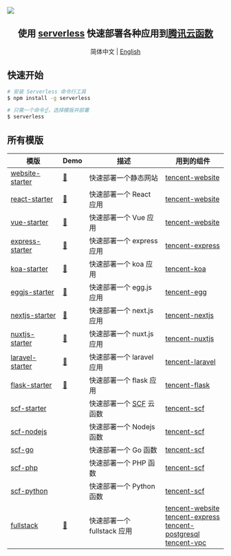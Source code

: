 ![](https://i.v2ex.co/31A64dZd.png)

<h2 align="center">
  <b>使用 <a href="https://github.com/serverless/serverless">serverless</a> 快速部署各种应用到<a href="https://cloud.tencent.com/product/sls">腾讯云函数</a></b>
</h2>

<p align="center">
  <span>简体中文</span> |
  <a href="./README_EN.md">English</a>
</p>

## 快速开始

```bash
# 安装 Serverless 命令行工具
$ npm install -g serverless

# 只需一个命令☝️，选择模版并部署
$ serverless
```

## 所有模版

| 模版 | Demo | 描述 | 用到的组件
| --- | --- | --- | --- |
| [website-starter](./website-starter) | [🔗]() | 快速部署一个静态网站 | [tencent-website](https://github.com/serverless-components/tencent-website) |
| [react-starter](./react-starter) | [🔗]() | 快速部署一个 React 应用  | [tencent-website](https://github.com/serverless-components/tencent-website) |
| [vue-starter](./vue-starter) | [🔗]() | 快速部署一个 Vue 应用 | [tencent-website](https://github.com/serverless-components/tencent-website) |
| [express-starter](./express-starter) | [🔗]() | 快速部署一个 express 应用 | [tencent-express](https://github.com/serverless-components/tencent-express) |
| [koa-starter](./koa-starter) | [🔗]() | 快速部署一个 koa 应用 |  [tencent-koa](https://github.com/serverless-components/tencent-koa) |
| [eggjs-starter](./egg-starter) | [🔗]() | 快速部署一个 egg.js 应用 | [tencent-egg](https://github.com/serverless-components/tencent-egg) |
| [nextjs-starter](./nextjs-starter) | [🔗]() | 快速部署一个 next.js 应用 | [tencent-nextjs](https://github.com/serverless-components/tencent-nextjs) |
| [nuxtjs-starter](./nuxtjs-starter) | [🔗]() | 快速部署一个 nuxt.js 应用 | [tencent-nuxtjs](https://github.com/serverless-components/tencent-nuxtjs) |
| [laravel-starter](./laravel-starter) | [🔗]() | 快速部署一个 laravel 应用 | [tencent-laravel](https://github.com/serverless-components/tencent-laravel) |
| [flask-starter](./flask-starter) | [🔗]() | 快速部署一个 flask 应用 | [tencent-flask](https://github.com/serverless-components/tencent-flask) |
| [scf-starter](./scf-starter) | | 快速部署一个 [SCF](https://cloud.tencent.com/product/scf) 云函数 | [tencent-scf](https://github.com/serverless-components/tencent-scf) |
| [scf-nodejs](./scf-nodejs) | | 快速部署一个 Nodejs 函数 | [tencent-scf](https://github.com/serverless-components/tencent-scf) |
| [scf-go](./scf-go) | | 快速部署一个 Go 函数 | [tencent-scf](https://github.com/serverless-components/tencent-scf) |
| [scf-php](./scf-php) | | 快速部署一个 PHP 函数 | [tencent-scf](https://github.com/serverless-components/tencent-scf) |
| [scf-python](./scf-python) | | 快速部署一个 Python 函数 | [tencent-scf](https://github.com/serverless-components/tencent-scf) |
| [fullstack](./fullstack) | [🔗]() | 快速部署一个 fullstack 应用 | [tencent-website](https://github.com/serverless-components/tencent-website) <br> [tencent-express](https://github.com/serverless-components/tencent-express) <br> [tencent-postgresql](https://github.com/serverless-components/tencent-postgresql) <br>  [tencent-vpc](https://github.com/serverless-components/tencent-vpc) |
